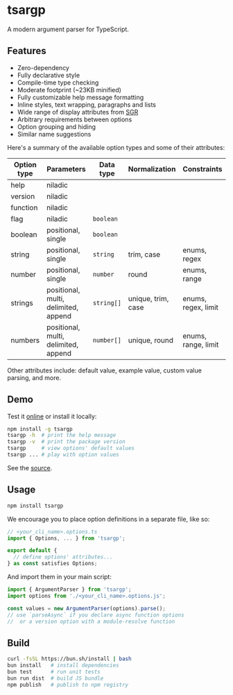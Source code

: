 # tsargp

A modern argument parser for TypeScript.

## Features

- Zero-dependency
- Fully declarative style
- Compile-time type checking
- Moderate footprint (~23KB minified)
- Fully customizable help message formatting
- Inline styles, text wrapping, paragraphs and lists
- Wide range of display attributes from [SGR]
- Arbitrary requirements between options
- Option grouping and hiding
- Similar name suggestions

Here's a summary of the available option types and some of their attributes:

| Option type | Parameters                           | Data type  | Normalization      | Constraints         |
| ----------- | ------------------------------------ | ---------- | ------------------ | ------------------- |
| help        | niladic                              |            |                    |                     |
| version     | niladic                              |            |                    |                     |
| function    | niladic                              |            |                    |                     |
| flag        | niladic                              | `boolean`  |                    |                     |
| boolean     | positional, single                   | `boolean`  |                    |                     |
| string      | positional, single                   | `string`   | trim, case         | enums, regex        |
| number      | positional, single                   | `number`   | round              | enums, range        |
| strings     | positional, multi, delimited, append | `string[]` | unique, trim, case | enums, regex, limit |
| numbers     | positional, multi, delimited, append | `number[]` | unique, round      | enums, range, limit |

Other attributes include: default value, example value, custom value parsing, and more.

## Demo

Test it [online](https://trulysimple.dev/tsargp/demo) or install it locally:

```sh
npm install -g tsargp
tsargp -h  # print the help message
tsargp -v  # print the package version
tsargp     # view options' default values
tsargp ... # play with option values
```

See the [source](examples/demo.options.ts).

## Usage

```sh
npm install tsargp
```

We encourage you to place option definitions in a separate file, like so:

```ts
// <your_cli_name>.options.ts
import { Options, ... } from 'tsargp';

export default {
  // define options' attributes...
} as const satisfies Options;
```

And import them in your main script:

```ts
import { ArgumentParser } from 'tsargp';
import options from './<your_cli_name>.options.js';

const values = new ArgumentParser(options).parse();
// use `parseAsync` if you declare async function options
//  or a version option with a module-resolve function
```

## Build

```sh
curl -fsSL https://bun.sh/install | bash
bun install   # install dependencies
bun test      # run unit tests
bun run dist  # build JS bundle
npm publish   # publish to npm registry
```

[SGR]: https://www.wikiwand.com/en/ANSI_escape_code#SGR_(Select_Graphic_Rendition)_parameters
